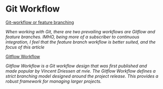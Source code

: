 # Git Workflow

[Git-workflow or feature branching](https://gist.github.com/blackfalcon/8428401)

_When working with Git, there are two prevailing workflows are Gitflow and feature branches. IMHO, being more of a subscriber to continuous integration, I feel that the feature branch workflow is better suited, and the focus of this article_

[Gitflow Workflow](https://www.atlassian.com/git/tutorials/comparing-workflows/gitflow-workflow)

_Gitflow Workflow is a Git workflow design that was first published and made popular by Vincent Driessen at nvie. The Gitflow Workflow defines a strict branching model designed around the project release. This provides a robust framework for managing larger projects._
